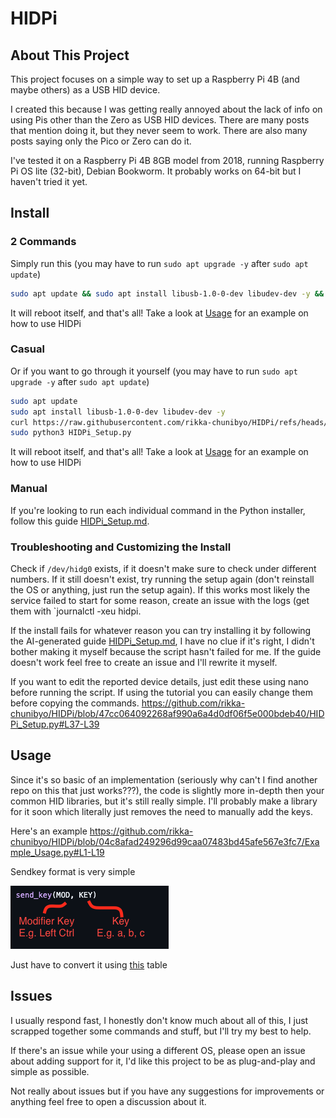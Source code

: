 # HIDPi
## About This Project
This project focuses on a simple way to set up a Raspberry Pi 4B (and maybe others) as a USB HID device. 

I created this because I was getting really annoyed about the lack of info on using Pis other than the Zero as USB HID devices. There are many posts that mention doing it, but they never seem to work. There are also many posts saying only the Pico or Zero can do it.

I've tested it on a Raspberry Pi 4B 8GB model from 2018, running Raspberry Pi OS lite (32-bit), Debian Bookworm. It probably works on 64-bit but I haven't tried it yet.

## Install

### 2 Commands
Simply run this (you may have to run `sudo apt upgrade -y` after `sudo apt update`)
```sh
sudo apt update && sudo apt install libusb-1.0-0-dev libudev-dev -y && curl https://raw.githubusercontent.com/rikka-chunibyo/HIDPi/refs/heads/master/HIDPi_Setup.py -o HIDPi_Setup.py && sudo python3 HIDPi_Setup.py
```
It will reboot itself, and that's all! Take a look at [Usage](#usage) for an example on how to use HIDPi

### Casual
Or if you want to go through it yourself (you may have to run `sudo apt upgrade -y` after `sudo apt update`)
```sh
sudo apt update
sudo apt install libusb-1.0-0-dev libudev-dev -y
curl https://raw.githubusercontent.com/rikka-chunibyo/HIDPi/refs/heads/master/HIDPi_Setup.py -o HIDPi_Setup.py
sudo python3 HIDPi_Setup.py
```
It will reboot itself, and that's all! Take a look at [Usage](#usage) for an example on how to use HIDPi

### Manual
If you're looking to run each individual command in the Python installer, follow this guide [HIDPi_Setup.md](https://github.com/rikka-chunibyo/HIDPi/blob/fd94a5a43bf75b7723eb34bdf506ec681762cc8b/HIDPi_Setup.md).

### Troubleshooting and Customizing the Install
Check if `/dev/hidg0` exists, if it doesn't make sure to check under different numbers. If it still doesn't exist, try running the setup again (don't reinstall the OS or anything, just run the setup again). If this works most likely the service failed to start for some reason, create an issue with the logs (get them with `journalctl -xeu hidpi.

If the install fails for whatever reason you can try installing it by following the AI-generated guide [HIDPi_Setup.md](https://github.com/rikka-chunibyo/HIDPi/blob/fd94a5a43bf75b7723eb34bdf506ec681762cc8b/HIDPi_Setup.md), I have no clue if it's right, I didn't bother making it myself because the script hasn't failed for me. If the guide doesn't work feel free to create an issue and I'll rewrite it myself.

If you want to edit the reported device details, just edit these using nano before running the script. If using the tutorial you can easily change them before copying the commands.
https://github.com/rikka-chunibyo/HIDPi/blob/47cc064092268af990a6a4d0df06f5e000bdeb40/HIDPi_Setup.py#L37-L39

## Usage
Since it's so basic of an implementation (seriously why can't I find another repo on this that just works???), the code is slightly more in-depth then your common HID libraries, but it's still really simple. I'll probably make a library for it soon which literally just removes the need to manually add the keys.

Here's an example
https://github.com/rikka-chunibyo/HIDPi/blob/04c8afad249296d99caa07483bd45afe567e3fc7/Example_Usage.py#L1-L19

Sendkey format is very simple

![](assets/sendkey.png)

Just have to convert it using [this](https://usb.org/sites/default/files/documents/hut1_12v2.pdf#10%20Keyboard/Keypad%20Page%20(0x07)) table

## Issues
I usually respond fast, I honestly don't know much about all of this, I just scrapped together some commands and stuff, but I'll try my best to help. 

If there's an issue while your using a different OS, please open an issue about adding support for it, I'd like this project to be as plug-and-play and simple as possible.

Not really about issues but if you have any suggestions for improvements or anything feel free to open a discussion about it.
